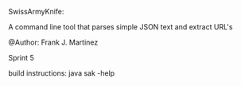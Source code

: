 SwissArmyKnife:

A command line tool that parses simple JSON text and extract URL's


@Author: Frank J. Martinez

Sprint 5


build instructions:
java sak -help 

